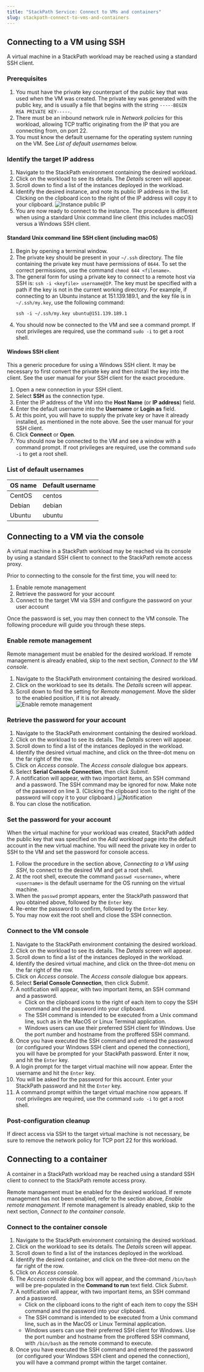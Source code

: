 ```yaml
---
title: "StackPath Service: Connect to VMs and containers"
slug: stackpath-connect-to-vms-and-containers
---
```


## Connecting to a VM using SSH

A virtual machine in a StackPath workload may be reached using a standard SSH client.

### Prerequisites

1. You must have the private key counterpart of the public key that was used when the VM was created.  The private key was generated with the public key, and is usually a file that begins with the string `-----BEGIN RSA PRIVATE KEY-----`.
1. There must be an inbound network rule in *Network policies* for this workload, allowing TCP traffic originating from the IP that you are connecting from, on port 22.
1. You must know the default username for the operating system running on the VM.  See *List of default usernames* below.

### Identify the target IP address

1. Navigate to the StackPath environment containing the desired workload.
1. Click on the workload to see its details.  The *Details* screen will appear.
1. Scroll down to find a list of the instances deployed in the workload.
1. Identify the desired instance, and note its public IP address in the list.  Clicking on the clipboard icon to the right of the IP address will copy it to your clipboard.
![Instance public IP](../../assets/sp-connect-instance-public-ip-en.png)
1. You are now ready to connect to the instance.  The procedure is different when using a standard Unix command line client (this includes macOS) versus a Windows SSH client.

#### Standard Unix command line SSH client (including macOS)

1. Begin by opening a terminal window.
1. The private key should be present in your `~/.ssh` directory.  The file containing the private key must have permissions of `0644`.  To set the correct permissions, use the command `chmod 644 <filename>`.
1. The general form for using a private key to connect to a remote host via SSH is: `ssh -i <keyfile> username@IP`. The key must be specified with a path if the key is not in the current working directory.  For example, if connecting to an Ubuntu instance at 151.139.189.1, and the key file is in `~/.ssh/my.key`, use the following command:
   ```
   ssh -i ~/.ssh/my.key ubuntu@151.139.189.1
   ```
1. You should now be connected to the VM and see a command prompt.  If root privileges are required, use the command `sudo -i` to get a root shell.

#### Windows SSH client

This a generic procedure for using a Windows SSH client.  It may be necessary to first convert the private key and then install the key into the client.  See the user manual for your SSH client for the exact procedure.

1. Open a new connection in your SSH client.
1. Select **SSH** as the connection type.
1. Enter the IP address of the VM into the **Host Name** (or **IP address**) field.
1. Enter the default username into the **Username** or **Login as** field.
1. At this point, you will have to supply the private key or have it already installed, as mentioned in the note above.  See the user manual for your SSH client.
1. Click **Connect** or **Open**.
1. You should now be connected to the VM and see a window with a command prompt.  If root privileges are required, use the command `sudo -i` to get a root shell.

### List of default usernames

| OS name | Default username |
| --- | --- |
| CentOS | centos |
| Debian | debian |
| Ubuntu | ubuntu |

## Connecting to a VM via the console

A virtual machine in a StackPath workload may be reached via its console by using a standard SSH client to connect to the StackPath remote access proxy.

Prior to connecting to the console for the first time, you will need to:
1. Enable remote management
1. Retrieve the password for your account
1. Connect to the target VM via SSH and configure the password on your user account

Once the password is set, you may then connect to the VM console.  The following procedure will guide you through these steps.

### Enable remote management

Remote management must be enabled for the desired workload.  If remote management is already enabled, skip to the next section, *Connect to the VM console*.

1. Navigate to the StackPath environment containing the desired workload.
1. Click on the workload to see its details.  The *Details* screen will appear.
1. Scroll down to find the setting for *Remote management*.  Move the slider to the enabled position, if it is not already.
![Enable remote management](../../assets/sp-connect-enable-remote-mgt-en.png)

### Retrieve the password for your account

1. Navigate to the StackPath environment containing the desired workload.
1. Click on the workload to see its details.  The *Details* screen will appear.
1. Scroll down to find a list of the instances deployed in the workload.
1. Identify the desired virtual machine, and click on the three-dot menu on the far right of the row.
1. Click on *Access console*.  The *Access console* dialogue box appears.
1. Select **Serial Console Connection**, then click *Submit*.
1. A notification will appear, with two important items, an SSH command and a password.  The SSH command may be ignored for now.  Make note of the password on line 3.  (Clicking the clipboard icon to the right of the password will copy it to your clipboard.)
![Notification](../../assets/sp-connect-notif-en.png)
1. You can close the notification.

### Set the password for your account

When the virtual machine for your workload was created, StackPath added the public key that was specified on the *Add workload* page into the default account in the new virtual machine.  You will need the private key in order to SSH to the VM and set the password for console access.

1. Follow the procedure in the section above, *Connecting to a VM using SSH*, to connect to the desired VM and get a root shell.
1. At the root shell, execute the command `passwd <username>`, where `<username>` is the default username for the OS running on the virtual machine.
1. When the `passwd` prompt appears, enter the StackPath password that you obtained above, followed by the `Enter` key.
1. Re-enter the password to confirm, followed by the `Enter` key.
1. You may now exit the root shell and close the SSH connection.

### Connect to the VM console

1. Navigate to the StackPath environment containing the desired workload.
1. Click on the workload to see its details.  The *Details* screen will appear.
1. Scroll down to find a list of the instances deployed in the workload.
1. Identify the desired virtual machine, and click on the three-dot menu on the far right of the row.
1. Click on *Access console*.  The *Access console* dialogue box appears.
1. Select **Serial Console Connection**, then click *Submit*.
1. A notification will appear, with two important items, an SSH command and a password.
   - Click on the clipboard icons to the right of each item to copy the SSH command and the password into your clipboard.
   - The SSH command is intended to be executed from a Unix command line, such as in the MacOS or Linux Terminal application.
   - Windows users can use their preferred SSH client for Windows. Use the port number and hostname from the proffered SSH command.
1. Once you have executed the SSH command and entered the password (or configured your Windows SSH client and opened the connection), you will have be prompted for your StackPath password.  Enter it now, and hit the `Enter` key.
1. A login prompt for the target virtual machine will now appear.  Enter the username and hit the `Enter` key.
1. You will be asked for the password for this account.  Enter your StackPath password and hit the `Enter` key.
1. A command prompt within the target virtual machine now appears.  If root privileges are required, use the command `sudo -i` to get a root shell.

### Post-configuration cleanup

If direct access via SSH to the target virtual machine is not necessary, be sure to remove the network policy for TCP port 22 for this workload.

## Connecting to a container

A container in a StackPath workload may be reached using a standard SSH client to connect to the StackPath remote access proxy.

Remote management must be enabled for the desired workload.  If remote management has not been enabled, refer to the section above, *Enable remote management*.  If remote management is already enabled, skip to the next section, *Connect to the container console*.

### Connect to the container console

1. Navigate to the StackPath environment containing the desired workload.
1. Click on the workload to see its details.  The *Details* screen will appear.
1. Scroll down to find a list of the instances deployed in the workload.
1. Identify the desired container, and click on the three-dot menu on the far right of the row.
1. Click on *Access console*.
1. The *Access console* dialog box will appear, and the command `/bin/bash` will be pre-populated in the **Command to run** text field.  Click *Submit*.
1. A notification will appear, with two important items, an SSH command and a password.
   - Click on the clipboard icons to the right of each item to copy the SSH command and the password into your clipboard.
   - The SSH command is intended to be executed from a Unix command line, such as in the MacOS or Linux Terminal application.
   - Windows users can use their preferred SSH client for Windows. Use the port number and hostname from the proffered SSH command, with `/bin/bash` as the remote command to execute.
1. Once you have executed the SSH command and entered the password (or configured your Windows SSH client and opened the connection), you will have a command prompt within the target container.
